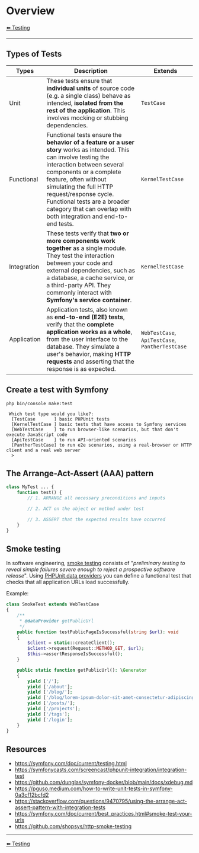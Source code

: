 # Overview

[⬅️ Testing](../testing.md)

---

## Types of Tests

| Types       | Description                                                                                                                                                                                                                                                                                                                                             | Extends                                         |
|-------------|---------------------------------------------------------------------------------------------------------------------------------------------------------------------------------------------------------------------------------------------------------------------------------------------------------------------------------------------------------|-------------------------------------------------|
| Unit        | These tests ensure that **individual units** of source code (e.g. a single class) behave as intended, **isolated from the rest of the application**. This involves mocking or stubbing dependencies.                                                                                                                                                    | `TestCase`                                      |
| Functional  | Functional tests ensure the **behavior of a feature or a user story** works as intended. This can involve testing the interaction between several components or a complete feature, often without simulating the full HTTP request/response cycle. Functional tests are a broader category that can overlap with both integration and end-to-end tests. | `KernelTestCase`                                |
| Integration | These tests verify that **two or more components work together** as a single module. They test the interaction between your code and external dependencies, such as a database, a cache service, or a third-party API. They commonly interact with **Symfony's service container**.                                                                     | `KernelTestCase`                                |
| Application | Application tests, also known as **end-to-end (E2E) tests**, verify that the **complete application works as a whole**, from the user interface to the database. They simulate a user's behavior, making **HTTP requests** and asserting that the response is as expected.                                                                              | `WebTestCase`, `ApiTestCase`, `PantherTestCase` |

## Create a test with Symfony

```
php bin/console make:test

 Which test type would you like?:
  [TestCase       ] basic PHPUnit tests
  [KernelTestCase ] basic tests that have access to Symfony services
  [WebTestCase    ] to run browser-like scenarios, but that don't execute JavaScript code
  [ApiTestCase    ] to run API-oriented scenarios
  [PantherTestCase] to run e2e scenarios, using a real-browser or HTTP client and a real web server
  >
```

## The Arrange-Act-Assert (AAA) pattern

```php
class MyTest ... {
    function test() {
        // 1. ARRANGE all necessary preconditions and inputs

        // 2. ACT on the object or method under test

        // 3. ASSERT that the expected results have occurred
    }
}
```

## Smoke testing

In software engineering, [smoke testing](https://en.wikipedia.org/wiki/Smoke_testing_(software)) consists of "_preliminary testing to reveal simple failures severe enough to reject a prospective software release_". Using [PHPUnit data providers](https://docs.phpunit.de/en/9.6/writing-tests-for-phpunit.html#data-providers) you can define a functional test that checks that all application URLs load successfully.

Example:

```php
class SmokeTest extends WebTestCase
{
    /**
     * @dataProvider getPublicUrl
     */
    public function testPublicPageIsSuccessful(string $url): void
    {
        $client = static::createClient();
        $client->request(Request::METHOD_GET, $url);
        $this->assertResponseIsSuccessful();
    }

    public static function getPublicUrl(): \Generator
    {
        yield ['/'];
        yield ['/about'];
        yield ['/blog/'];
        yield ['/blog/lorem-ipsum-dolor-sit-amet-consectetur-adipiscing-elit'];
        yield ['/posts/'];
        yield ['/projects'];
        yield ['/tags'];
        yield ['/login'];
    }
}
```

## Resources

* https://symfony.com/doc/current/testing.html
* https://symfonycasts.com/screencast/phpunit-integration/integration-test
* https://github.com/dunglas/symfony-docker/blob/main/docs/xdebug.md
* https://pguso.medium.com/how-to-write-unit-tests-in-symfony-0a3cf12bcfd2
* https://stackoverflow.com/questions/9470795/using-the-arrange-act-assert-pattern-with-integration-tests
* https://symfony.com/doc/current/best_practices.html#smoke-test-your-urls
* https://github.com/shopsys/http-smoke-testing

---

[⬅️ Testing](../testing.md)
